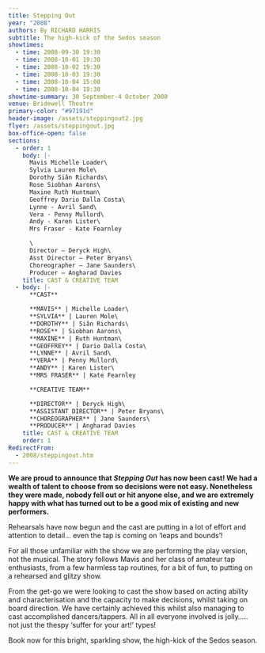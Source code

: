 ```yaml
---
title: Stepping Out
year: "2008"
authors: By RICHARD HARRIS
subtitle: The high-kick of the Sedos season
showtimes:
  - time: 2008-09-30 19:30
  - time: 2008-10-01 19:30
  - time: 2008-10-02 19:30
  - time: 2008-10-03 19:30
  - time: 2008-10-04 15:00
  - time: 2008-10-04 19:30
showtime-summary: 30 September-4 October 2008
venue: Bridewell Theatre
primary-color: "#97191d"
header-image: /assets/steppingout2.jpg
flyer: /assets/steppingout.jpg
box-office-open: false
sections:
  - order: 1
    body: |-
      Mavis Michelle Loader\
      Sylvia Lauren Mole\
      Dorothy Siân Richards\
      Rose Siobhan Aarons\
      Maxine Ruth Huntman\
      Geoffrey Dario Dalla Costa\
      Lynne - Avril Sand\
      Vera - Penny Mullord\
      Andy - Karen Lister\
      Mrs Fraser - Kate Fearnley

      \
      Director – Deryck High\
      Asst Director – Peter Bryans\
      Choreographer – Jane Saunders\
      Producer – Angharad Davies
    title: CAST & CREATIVE TEAM
  - body: |-
      **CAST**

      **MAVIS** | Michelle Loader\
      **SYLVIA** | Lauren Mole\
      **DOROTHY** | Siân Richards\
      **ROSE** | Siobhan Aarons\
      **MAXINE** | Ruth Huntman\
      **GEOFFREY** | Dario Dalla Costa\
      **LYNNE** | Avril Sand\
      **VERA** | Penny Mullord\
      **ANDY** | Karen Lister\
      **MRS FRASER** | Kate Fearnley

      **CREATIVE TEAM**

      **DIRECTOR** | Deryck High\
      **ASSISTANT DIRECTOR** | Peter Bryans\
      **CHOREOGRAPHER** | Jane Saunders\
      **PRODUCER** | Angharad Davies
    title: CAST & CREATIVE TEAM
    order: 1
RedirectFrom:
  - 2008/steppingout.htm
---
```

**We are proud to announce that *Stepping Out* has now been cast! We had a wealth of talent to choose from so decisions were not easy. Nonetheless they were made, nobody fell out or hit anyone else, and we are extremely happy with what has turned out to be a good mix of existing and new performers.**

Rehearsals have now begun and the cast are putting in a lot of effort and attention to detail… even the tap is coming on ‘leaps and bounds’!

For all those unfamiliar with the show we are performing the play version, not the musical. The story follows Mavis and her class of amateur tap enthusiasts, from a few harmless tap routines, for a bit of fun, to putting on a rehearsed and glitzy show.

From the get-go we were looking to cast the show based on acting ability and characterisation and the capacity to make decisions, whilst taking on board direction. We have certainly achieved this whilst also managing to cast accomplished dancers/tappers. All in all everyone involved is jolly….. not just the thespy ‘suffer for your art!’ types!

Book now for this bright, sparkling show, the high-kick of the Sedos season.
